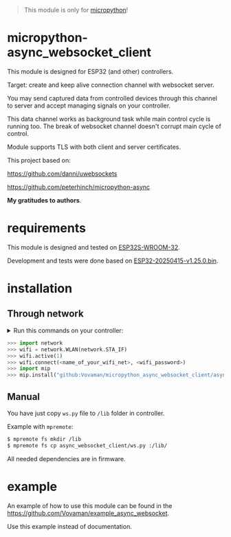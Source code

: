 > This module is only for [micropython](https://micropython.org/)!

# micropython-async_websocket_client
This module is designed for ESP32 (and other) controllers.

Target: create and keep alive connection channel with websocket server.

You may send captured data from controlled devices through this channel to server and accept managing signals on your controller.

This data channel works as background task while main control cycle is running too.
The break of websocket channel doesn't corrupt main cycle of control.

Module supports TLS with both client and server certificates.

This project based on:

https://github.com/danni/uwebsockets

https://github.com/peterhinch/micropython-async

**My gratitudes to authors**.

# requirements
This module is designed and tested on [ESP32S-WROOM-32](https://ru.wikipedia.org/wiki/%D0%A4%D0%B0%D0%B9%D0%BB:ESP32_Espressif_ESP-WROOM-32_Dev_Board.jpg).

Development and tests were done based on [ESP32-20250415-v1.25.0.bin](https://micropython.org/resources/firmware/ESP32_GENERIC-20250415-v1.25.0.bin).

# installation
## Through network
<details>
    <summary>Run this commands on your controller:</summary>

    You have to reflash your board with [micropython](https://micropython.org/).
    Details are explained in https://github.com/Vovaman/start_ESP32_with_micropython.
    You may use VSCode as explained in link above or use `picocom` tool (also explained) to connect your board and run python console (REPL) on it.
    So, after you are in your board...
</details>

```python
>>> import network
>>> wifi = network.WLAN(network.STA_IF)
>>> wifi.active(1)
>>> wifi.connect(<name_of_your_wifi_net>, <wifi_password>)
>>> import mip
>>> mip.install("github:Vovaman/micropython_async_websocket_client/async_websocket_client/ws.py")
```

## Manual
You have just copy ``ws.py`` file to ``/lib`` folder in controller.

Example with ``mpremote``:

```bash
$ mpremote fs mkdir /lib
$ mpremote fs cp async_websocket_client/ws.py :/lib/
```

All needed dependencies are in firmware.

# example
An example of how to use this module can be found in the https://github.com/Vovaman/example_async_websocket.

Use this example instead of documentation.
